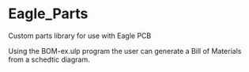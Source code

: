 # Eagle_Parts
Custom parts library for use with Eagle PCB

Using the BOM-ex.ulp program the user can generate a Bill of Materials from a schedtic diagram.


